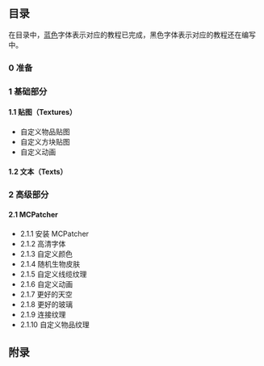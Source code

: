 ## 目录

在目录中，[蓝色](#)字体表示对应的教程已完成，黑色字体表示对应的教程还在编写中。

### 0 准备

### 1 基础部分

#### 1.1 贴图（Textures）

* 自定义物品贴图
* 自定义方块贴图
* 自定义动画

#### 1.2 文本（Texts）

### 2 高级部分

#### 2.1 MCPatcher

* 2.1.1 安装 MCPatcher
* 2.1.2 高清字体
* 2.1.3 自定义颜色
* 2.1.4 随机生物皮肤
* 2.1.5 自定义线缆纹理
* 2.1.6 自定义动画
* 2.1.7 更好的天空
* 2.1.8 更好的玻璃
* 2.1.9 连接纹理
* 2.1.10 自定义物品纹理

## 附录
